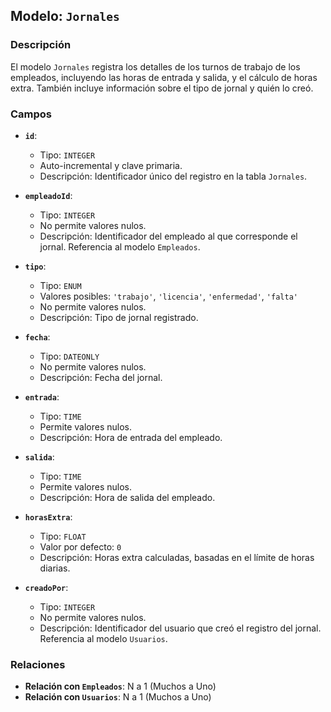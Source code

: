 ## Modelo: `Jornales`

### Descripción

El modelo `Jornales` registra los detalles de los turnos de trabajo de los empleados, incluyendo las horas de entrada y salida, y el cálculo de horas extra. También incluye información sobre el tipo de jornal y quién lo creó.

### Campos

-   **`id`**:

    -   Tipo: `INTEGER`
    -   Auto-incremental y clave primaria.
    -   Descripción: Identificador único del registro en la tabla `Jornales`.

-   **`empleadoId`**:

    -   Tipo: `INTEGER`
    -   No permite valores nulos.
    -   Descripción: Identificador del empleado al que corresponde el jornal. Referencia al modelo `Empleados`.

-   **`tipo`**:

    -   Tipo: `ENUM`
    -   Valores posibles: `'trabajo'`, `'licencia'`, `'enfermedad'`, `'falta'`
    -   No permite valores nulos.
    -   Descripción: Tipo de jornal registrado.

-   **`fecha`**:

    -   Tipo: `DATEONLY`
    -   No permite valores nulos.
    -   Descripción: Fecha del jornal.

-   **`entrada`**:

    -   Tipo: `TIME`
    -   Permite valores nulos.
    -   Descripción: Hora de entrada del empleado.

-   **`salida`**:

    -   Tipo: `TIME`
    -   Permite valores nulos.
    -   Descripción: Hora de salida del empleado.

-   **`horasExtra`**:

    -   Tipo: `FLOAT`
    -   Valor por defecto: `0`
    -   Descripción: Horas extra calculadas, basadas en el límite de horas diarias.

-   **`creadoPor`**:

    -   Tipo: `INTEGER`
    -   No permite valores nulos.
    -   Descripción: Identificador del usuario que creó el registro del jornal. Referencia al modelo `Usuarios`.

### Relaciones

-   **Relación con `Empleados`**: N a 1 (Muchos a Uno)
-   **Relación con `Usuarios`**: N a 1 (Muchos a Uno)
